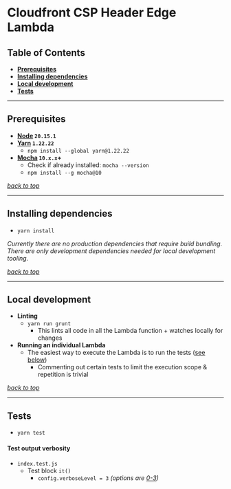 # Cloudfront CSP Header Edge Lambda

## Table of Contents
- **[Prerequisites](#prerequisites)**
- **[Installing dependencies](#installing-dependencies)**
- **[Local development](#local-development)**
- **[Tests](#tests)**

---
## Prerequisites
* **[Node](https://github.com/creationix/nvm#installation) `20.15.1`**
* **[Yarn](https://yarnpkg.com/en/) `1.22.22`**
    * `npm install --global yarn@1.22.22`
* **[Mocha](https://mochajs.org/) `10.x.x`+**
    * Check if already installed: `mocha --version`
    * `npm install --g mocha@10`

_[back to top](#cloudfront-csp-header-edge-lambda)_

---
## Installing dependencies
- `yarn install`

_Currently there are no production dependencies that require build bundling. There are only development dependencies needed for local development tooling._

_[back to top](#cloudfront-csp-header-edge-lambda)_

---
## Local development
- **Linting**
    - `yarn run grunt`
        - This lints all code in all the Lambda function + watches locally for changes
- **Running an individual Lambda**
    - The easiest way to execute the Lambda is to run the tests ([see below](#tests))
        - Commenting out certain tests to limit the execution scope & repetition is trivial

_[back to top](#cloudfront-csp-header-edge-lambda)_

---
## Tests
- `yarn test`

#### Test output verbosity
- `index.test.js`
    - Test block `it()`
        - `config.verboseLevel = 3` _(options are [0-3](https://github.com/ashiina/lambda-local#lambdalocalexecuteoptions))_
